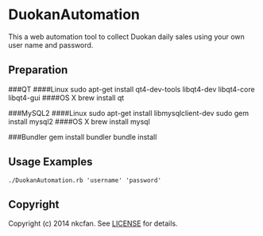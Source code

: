 # DuokanAutomation
This a web automation tool to collect Duokan daily sales using your own user name and password.

## Preparation
###QT
####Linux
    sudo apt-get install qt4-dev-tools libqt4-dev libqt4-core libqt4-gui
####OS X
    brew install qt

###MySQL2
####Linux
    sudo apt-get install libmysqlclient-dev
    sudo gem install mysql2
####OS X
    brew install mysql
    
###Bundler
    gem install bundler
    bundle install

## Usage Examples
    ./DuokanAutomation.rb 'username' 'password'
    
## Copyright
Copyright (c) 2014 nkcfan. See [LICENSE][] for details.

[license]: LICENSE.md

